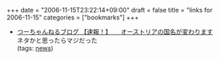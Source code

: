 +++
date = "2006-11-15T23:22:14+09:00"
draft = false
title = "links for 2006-11-15"
categories = ["bookmarks"]
+++

<ul class="delicious">
	<li>
		<div class="delicious-link"><a href="http://tuch.blog66.fc2.com/blog-entry-567.html">つーちゃんねるブログ 【速報！】　　オーストリアの国名が変わります</a></div>
		<div class="delicious-extended">ネタかと思ったらマジだった</div>
		<div class="delicious-tags">(tags: <a href="http://del.icio.us/nobu666/news">news</a>)</div>
	</li>
</ul>
